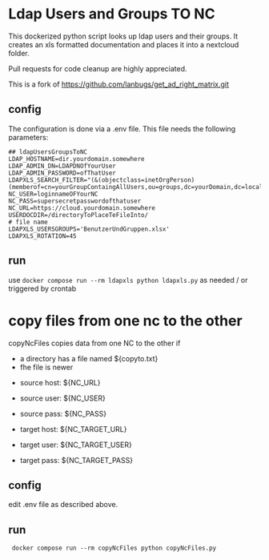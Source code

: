 # Ldap Users and Groups TO NC
This dockerized python script looks up ldap users and their groups. It creates an xls formatted documentation and places it into a nextcloud folder.

Pull requests for code cleanup are highly appreciated.

This is a fork of https://github.com/lanbugs/get_ad_right_matrix.git

## config
The configuration is done via a .env file. This file needs the following parameters:
```
## ldapUsersGroupsToNC
LDAP_HOSTNAME=dir.yourdomain.somewhere
LDAP_ADMIN_DN=LDAPDNOfYourUser
LDAP_ADMIN_PASSWORD=ofThatUser
LDAPXLS_SEARCH_FILTER="(&(objectclass=inetOrgPerson)(memberof=cn=yourGroupContaingAllUsers,ou=groups,dc=yourDomain,dc=local))"
NC_USER=loginnameOFYourNC
NC_PASS=supersecretpasswordofthatuser
NC_URL=https://cloud.yourdomain.somewhere
USERDOCDIR=/directoryToPlaceTeFileInto/
# file name
LDAPXLS_USERSGROUPS='BenutzerUndGruppen.xlsx'
LDAPXLS_ROTATION=45
```
## run
use ```docker compose run --rm ldapxls python ldapxls.py``` as needed / or triggered by crontab

# copy files from one nc to the other
copyNcFiles
copies data from one NC to the other if 
* a directory has a file named ${copyto.txt}  
* fhe file is newer

- source host: ${NC_URL}
- source user: ${NC_USER}
- source pass: ${NC_PASS}


- target host: ${NC_TARGET_URL}
- target user: ${NC_TARGET_USER}
- target pass: ${NC_TARGET_PASS}
## config
edit .env file as described above.
## run
``` docker compose run --rm copyNcFiles python copyNcFiles.py```
